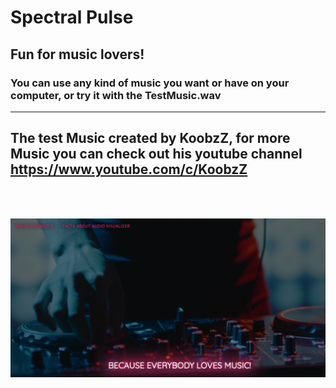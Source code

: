 # Spectral Pulse

## Fun for music lovers!
### You can use any kind of music you want or have on your computer, or try it with the TestMusic.wav

---

## The test Music created by KoobzZ, for more Music you can check out his youtube channel https://www.youtube.com/c/KoobzZ 

<br /> 
<br /> 


![home_page](home_page.png) 
